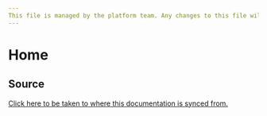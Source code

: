 ```yaml
---
This file is managed by the platform team. Any changes to this file will get automatically overwritten.
---
```


# Home

## Source
[Click here to be taken to where this documentation is synced from.](https://github.com/Keyring-Network/smart-contracts-zksync/tree/master//docs)
